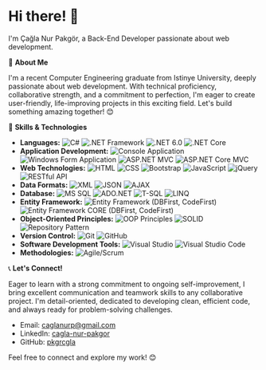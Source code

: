 # Hi there! 👋

I'm Çağla Nur Pakgör, a Back-End Developer passionate about web development.

🌱 **About Me**

I'm a recent Computer Engineering graduate from Istinye University, deeply passionate about web development. With technical proficiency, collaborative strength, and a commitment to perfection, I'm eager to create user-friendly, life-improving projects in this exciting field. Let's build something amazing together! 😊

💼 **Skills & Technologies**
- **Languages:** 
  ![C#](https://img.shields.io/badge/C%23-239120?style=for-the-badge&logo=c-sharp&logoColor=white)
  ![.NET Framework](https://img.shields.io/badge/.NET_Framework-512BD4?style=for-the-badge&logo=.net&logoColor=white)
  ![.NET 6.0](https://img.shields.io/badge/.NET_6.0-512BD4?style=for-the-badge&logo=.net&logoColor=white)
  ![.NET Core](https://img.shields.io/badge/.NET_Core-512BD4?style=for-the-badge&logo=.net&logoColor=white)
- **Application Development:** 
  ![Console Application](https://img.shields.io/badge/Console_Application-000000?style=for-the-badge&logo=windows&logoColor=white)
  ![Windows Form Application](https://img.shields.io/badge/Windows_Form_Application-000000?style=for-the-badge&logo=windows&logoColor=white)
  ![ASP.NET MVC](https://img.shields.io/badge/ASP.NET_MVC-5C2D91?style=for-the-badge&logo=.net&logoColor=white)
  ![ASP.NET Core MVC](https://img.shields.io/badge/ASP.NET_Core_MVC-512BD4?style=for-the-badge&logo=.net&logoColor=white)
- **Web Technologies:** 
  ![HTML](https://img.shields.io/badge/HTML-E34F26?style=for-the-badge&logo=html5&logoColor=white)
  ![CSS](https://img.shields.io/badge/CSS-1572B6?style=for-the-badge&logo=css3&logoColor=white)
  ![Bootstrap](https://img.shields.io/badge/Bootstrap-563D7C?style=for-the-badge&logo=bootstrap&logoColor=white)
  ![JavaScript](https://img.shields.io/badge/JavaScript-F7DF1E?style=for-the-badge&logo=javascript&logoColor=black)
  ![jQuery](https://img.shields.io/badge/jQuery-0769AD?style=for-the-badge&logo=jquery&logoColor=white)
  ![RESTful API](https://img.shields.io/badge/RESTful_API-005571?style=for-the-badge&logo=rest&logoColor=white)
- **Data Formats:** 
  ![XML](https://img.shields.io/badge/XML-005571?style=for-the-badge&logo=xml&logoColor=white)
  ![JSON](https://img.shields.io/badge/JSON-005571?style=for-the-badge&logo=json&logoColor=white)
  ![AJAX](https://img.shields.io/badge/AJAX-005571?style=for-the-badge&logo=ajax&logoColor=white)
- **Database:** 
  ![MS SQL](https://img.shields.io/badge/MS_SQL-CC2927?style=for-the-badge&logo=microsoft-sql-server&logoColor=white)
  ![ADO.NET](https://img.shields.io/badge/ADO.NET-512BD4?style=for-the-badge&logo=.net&logoColor=white)
  ![T-SQL](https://img.shields.io/badge/T_SQL-CC2927?style=for-the-badge&logo=microsoft-sql-server&logoColor=white)
  ![LINQ](https://img.shields.io/badge/LINQ-512BD4?style=for-the-badge&logo=.net&logoColor=white)
- **Entity Framework:** 
  ![Entity Framework (DBFirst, CodeFirst)](https://img.shields.io/badge/Entity_Framework_(DBFirst,_CodeFirst)-512BD4?style=for-the-badge&logo=.net&logoColor=white)
  ![Entity Framework CORE (DBFirst, CodeFirst)](https://img.shields.io/badge/Entity_Framework_CORE_(DBFirst,_CodeFirst)-512BD4?style=for-the-badge&logo=.net&logoColor=white)
- **Object-Oriented Principles:** 
  ![OOP Principles](https://img.shields.io/badge/OOP_Principles-007396?style=for-the-badge&logo=oop&logoColor=white)
  ![SOLID](https://img.shields.io/badge/SOLID-007396?style=for-the-badge&logo=oop&logoColor=white)
  ![Repository Pattern](https://img.shields.io/badge/Repository_Pattern-007396?style=for-the-badge&logo=oop&logoColor=white)
- **Version Control:** 
  ![Git](https://img.shields.io/badge/Git-F05032?style=for-the-badge&logo=git&logoColor=white)
  ![GitHub](https://img.shields.io/badge/GitHub-181717?style=for-the-badge&logo=github&logoColor=white)
- **Software Development Tools:** 
  ![Visual Studio](https://img.shields.io/badge/Visual_Studio-5C2D91?style=for-the-badge&logo=visual-studio&logoColor=white)
  ![Visual Studio Code](https://img.shields.io/badge/Visual_Studio_Code-007ACC?style=for-the-badge&logo=visual-studio-code&logoColor=white)
- **Methodologies:** 
  ![Agile/Scrum](https://img.shields.io/badge/Agile/Scrum-007396?style=for-the-badge&logo=agile&logoColor=white)

📞 **Let's Connect!**

Eager to learn with a strong commitment to ongoing self-improvement, I bring excellent communication and teamwork skills to any collaborative project. I'm detail-oriented, dedicated to developing clean, efficient code, and always ready for problem-solving challenges.
- Email: caglanurp@gmail.com
- LinkedIn: [cagla-nur-pakgor](https://www.linkedin.com/in/cagla-nur-pakgor)
- GitHub: [pkgrcgla](https://github.com/pkgrcgla)

Feel free to connect and explore my work! 😊
